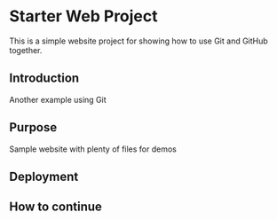 # Starter Web Project

This is a simple website project for showing how to use Git and GitHub together.

## Introduction

Another example using Git

## Purpose

Sample website with plenty of files for demos

## Deployment

## How to continue